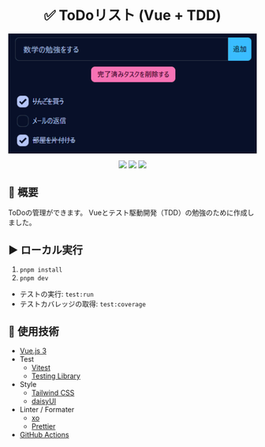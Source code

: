 <h1 align="center">✅ ToDoリスト (Vue + TDD)</h1>

<p align="center">
    <img src=".github/preview.webp" align="center">
</p>

<p align="center">
    <img src="https://img.shields.io/github/actions/workflow/status/gsuke/vue-todolist-tdd/main.yaml?branch=main">
    <img src="https://img.shields.io/github/license/gsuke/vue-todolist-tdd">
    <img src="https://img.shields.io/github/repo-size/gsuke/vue-todolist-tdd">
</p>

## 💬 概要

ToDoの管理ができます。
Vueとテスト駆動開発（TDD）の勉強のために作成しました。

## ▶️ ローカル実行

1.  `pnpm install`
2.  `pnpm dev`

*   テストの実行: `test:run`
*   テストカバレッジの取得: `test:coverage`

## 🔧 使用技術

*   [Vue.js 3](https://ja.vuejs.org/)
*   Test
    *   [Vitest](https://vitest.dev/)
    *   [Testing Library](https://testing-library.com/)
*   Style
    *   [Tailwind CSS](https://tailwindcss.com/)
    *   [daisyUI](https://daisyui.com/)
*   Linter / Formater
    *   [xo](https://github.com/xojs/xo)
    *   [Prettier](https://prettier.io/)
*   [GitHub Actions](https://docs.github.com/ja/actions)
